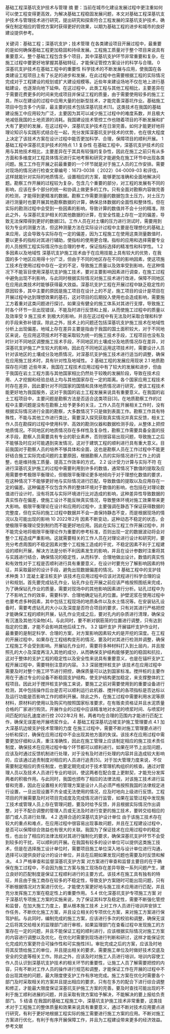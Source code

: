 基础工程深基坑支护技术与管理
摘 要：当前在城市化建设发展过程中更注重如何可以使工程变得更高效，为解决基础工程稳固发展问题，本文对基础工程深基坑支护技术与管理技术进行研究，提出研究和探索符合工程发展的深基坑支护技术，确保在制定相应的管控方案时获得更好的效果，以期为基础工程的进步和城市的良好建设提供参考。
 
关键词：基础工程；深基坑支护；技术管理
在各类建设项目开展过程中，最重要的是如何确保基础工程更加稳固和持续发展。工程施工质量对于整个项目来说具有重要意义。整个基础工程包含多个项目，其中深基坑支护环节非常重要和复杂，在施工过程中要更好地掌握其基础特征，才能保证管控方案设计的科学与合理。
0	深基坑支护技术在基础工程中的重要性
科学技术的不断发展与应用，使我国在各类建设工程项目上有了长足的进步和发展，在此过程中也需要根据工程的实际情况完成对于工程建设的规划或扩大建设规模等。近些年来建设场地不仅在地上进行基础建设，也逐渐向地下延伸。在这过程中，此类工程与其他工程相比，主要差异在于需要花费更多的时间来完成项目并保证工程的质量，由于需要使用较多的施工工具，所以在建设的过程中应用大量的创新型技术，才能完善深基坑作业。基础施工项目中包含多个内容，最主要的技术包括深基坑技术[1]。这类技术在我国的基础建设施工中应用较为广泛，主要因为其可以减少施工过程中的难度系数，并且极大地减低我国的土地资源的消耗。我国建设技术管控工作也随着项目的不断发展和扩大有了更好的发展，在这过程中，深基坑支护技术在日渐完善。如何才能更好地将理论知识与实践形式结合在一起，充分发挥深基坑支护技术的优势，也在很大程度上决定了该技术方案在设计过程中能否更加科学、合理，保障项目的顺利开展。
1	基础工程中深基坑支护技术的特点
1.1	复杂性
在基础工程中，深基坑支护技术的应用与其他技术相比，主要差异在于其具有较强的复杂性，因此在施工之前只有从多方面和多维度对工程具体情况进行实地考察和研究才能避免在施工环节中出现各类问题。施工工作在开展之前最重要的一个环节就是对于施工人员的工作安排。需要对现场的情况进行检查文章编号：1673-0038（ 2022）04-0009-03
和评估，这样就能针对实际的地质情况，设置相应的方案，能够更加准确和全面地解决问题。勘察工作开展的过程较为复杂，包含几个重要的部分，对工程的发展有不同的影响，应该在多个部分的统一和协调上做更多的工作。只有全面对勘察内容做完善的检测，才能得到更精准的数据。勘察工作需要测量的数据包含土压力，对土压力进行测量时也要开展其他勘察数据的计算，确保总体数据的全面性和整体性。但在实际的勘测过程中会受到一些因素的影响，导致计算的数值并不会十分的精准。除此之外，与深基坑支护相关的其他数据的计算，在安全性能上存在一定的偏差，导致无法保障得到更好的数据[2]。工作人员在对土壤的压力进行测试时，需要用到较为专业的测量方法，但这种测量方法在实际设计过程中主要是在理想化的基础上来应用，这会导致与实际存在一定的偏差，因为工程施工在使用这类测量数值时，要以更多的指标对其进行辅助，使指标的使用更合理。指标的应用和选择需要专业的人员按照工程实际情况作出合理的参考，保证指标选择的精准性和科学性。
1.2	多因素以及地域性
深基坑支护施工技术由于在应用技能上具有较大的优势，在我国的多个地区应用得十分广泛，但由于不同的地区存在不同的影响因素，使这项施工技术在使用过程中存在一定的不足，导致施工质量以及效率受到影响，在这种情况下不能盲目使用深基坑支护施工技术，要对主要影响因素进行调查，在施工过程中避免出现不利影响，与此同时根据实际情况对施工技术进行改进，保障不同地区在应用此类技术时能够获得最大效益。深基坑支护工程在开展过程中缺乏稳定性的原因较多，其中主要的原因是施工项目在设计上的不足，施工项目的设计是项目在开展过程中达到理想效果的基石，这对项目的后期投入使用也会造成影响，需要施工方着重对这类问题进行探讨。如果没有健全的施工体系对其进行支撑，导致施工时各个环节一旦出现错误，不能及时进行反馈和上报，从而使施工过程中的质量以及效率受
9
施工技术
到极大的影响，并且在这过程中有无法及时采取合理和科学的手段来弥补错误。除此之外，技术上的问题还包括深基坑支护施工技术在地域性分析上出现偏差。地域上存在差异主要是指由于我国的国土面积较大，对于不同地区来说，在应用这项技术时不能采取较为统一的施工技术手段，工程项目也没有及时针对不同地区调整施工技术手段，不同地区的土壤成分及地质情况存在差异，对深基坑支护施工产生较大的影响，因此在不同地区运用这项技术时，需要设计人员针对该地区的土壤成分及地质情况，对深基坑支护施工技术进行适当的调整，确保在应用施工技术时，具有针对性及地域性。
2	基础工程的发展应用现状
2.1	地质勘探存在问题
近些年来，我国在工程技术应用过程中有了较大的发展和进步，但由于我国在岩土工程方面与其他国家相比仍然处于较晚的发展阶段，导致在技术应用、人才挖掘和经验总结上均与其他国家存在一定的距离。各个国家应用工程技术时存在差异，因此要针对不同国家的国情和具体地质情况进行研究，使该工程技术能更好地为我国服务，这对于我国的岩土工程发展来说具有重要意义。在我国的岩土工程项目中，主要问题是勘察方法是否适合这类项目[3]。在地质勘察工作的过程中主要问题是没有在勘察上给予更多的关注，工作人员在开展相关工作时，没有根据实际情况进行全面的勘察，大多数情况下只是做到表面工作。勘察工作具有特殊性，不能与其他工作进行类比，需要深入探究获取真实情况并真实反馈，相关工作人员在勘探的过程中使用科学、高效的勘测仪器和数据检测手段，从整体上把控地质情况。不同地区的地质情况存在多样性及复杂性，勘察工作需要具备全面的技术手段，勘察人员需要具有专业的职业素养，否则很容易出现问题，导致施工之后不能够及时应对可能遇到突发情况，这对于建筑工程的顺利进行具有重大意义。目前我国对于勘察人员的培养不够具体和全面，这也是勘察人员在工作过程中不能更好结合施工实际完成问题的主要原因，根据勘察人员的实际情况进行工作上的调整，也是维持施工质量、提高工作效率的方式。
2.2	设计受力计算与实际不符
在进行深基坑支护施工的过程中需要利用到许多的数值，通常情况下数值的提取及应用需要参考极限平衡理论，但极限平衡理论更多地倾向于对于理想化数值的要求，在这种情况下不能够更好地与实际情况进行匹配，导致数值的提取以及应用存在一定的偏差。这种偏差不仅包含外界的整体环境对于数值的影响，也包括在对理论数值进行设计时，没有将其与实际环境进行比对造成的影响，这种差异性导致数据的真实性存在偏差，使施工设计不能反映真实情况，导致整体环境对施工效果带来更大影响。极限平衡理论在设计和应用的过程中，主要强调在静态下保证获得数据的完整度，但在实际的施工过程中数据并不会一直保持静态不变，而是根据现场的情况以及可能出现的影响
10
2022年2月
因素不断变动，这种动态不稳定的状态，会使极限平衡理论受到制约而不能更好地应用。因此在实际工程工作开展过程中，并不能完全地将极限平衡理论作为重要的参考标准，否则出现一定的数据波动将会对整个工程造成严重影响。这就需要相关的工作人员在对理论进行设计和研究时，要充分考虑周围的不稳定因素对整个工程施工造成的干扰，不稳定因素不利于工程建设的顺利开展，解决方法是分析不利因素发生的影响，并且在设计参数时注重将其与实践进行结合，确保情况的稳定性，从而科学、合理地做出设计。数值的真实性和有效性对于工程是否顺利进行具有重要意义，在设计时要充分了解影响因素的特征，并采取最好的设计手段，避免出现数据偏差的情况。
3	基础工程中的支护技术种类
3.1	混凝土灌注桩支护
该技术在应用过程中应该对流程进行科学合理的设计和规划。首先要完成钻孔作业，钻孔作业在开展之前应该严格按照图纸来完成，为了确保钻孔作业的质量，需要对现场中的其他影响因素进行分析。钻孔过程中为了不影响工作的效率，需要科学、合理地确定钻孔的位置。护壁泥浆在使用过程中也要考虑多种因素，其中包括工程现场的地质条件以及水土情况等。在安装钻孔设备时，需要考虑钻孔的大小以及深度是否符合项目的要求，只有对其进行严格把控才能确保工程的顺利开展，钻孔作业完成之后，要对孔内的杂质进行清理，确保没有沉渣及其他污染物[4]。与此同时，要不断对钢筋笼的位置进行调整，只有达到指定的位置，才能不会影响其他后续工作。
3.2	锚杆支护
开展锚杆支护作业时，最重要的是制定科学、合理的方案，对方案影响因素较大的是开挖的深度。在工程的开展过程中，如果存在工程结构变形的情况，要及时对其进行检测并调整，确保工程施工不会受到影响。开展钻孔作业时，需要将多种材料打入到土层内，并且按照孔的大小及深度再注入其他的成分，从而确保支护结构能够更加的稳固和抗拉，这对于整体的支护工程的稳定性以及安全性来说具有重要意义，也是在锚杆支护工程开展过程中，需要特别注意的内容。
3.3	深层搅拌桩支护
该技术在应用过程中需要及时对整个施工环节进行把控，确保质量可以达到国家标准。搅拌桩的主要作用在于通过专业的设备不断稳固支护结构，使支护结构更加稳定，来支撑整体的工程项目。因此对于搅拌桩支护施工来说，要施工之前对需要使用到的重要设备进行检测，其中包括操作后台是否可以顺利运行此机器、搅拌机的各项指标是否达标以及运行功能是否影响工作的顺利开展。除此之外，在施工过程中需要利用水泥等原材料，原材料的使用以及购买均按照国家标准要求，在有贩卖资格证并且水泥质量合格的厂家进行购货。开展作业的过程中应该精准地对水泥的喷浆时间、与喷浆时间匹配的钻孔速度进行控 2022年2月
制，两者均在合理的范围内才能进行匹配工作，确保无误差地开展喷浆作业。
4	基础工程深基坑边坡支护施工管理要点
4.1	加大深基坑边坡支护技术管理的力度
在施工过程中，需要不断对施工管理要点进行分析和探讨，确保在应用过程中不会出现其他方面的失误。该技术在应用过程中需要更加仔细和认真，重注准确性，因此在施工管理上应该制定相应的施工技术责任制度，确保技术在应用过程中每个环节都可以顺利进行。如果在环节上出现问题，应该及时通过反馈机制进行处理，对于没有及时进行处理的内容并且造成较大影响的，应该通过追责制度对相应的人员进行追责[5]。对于加大管理力度来说，不仅需要制定相应的责任制度，也要定期完成对于技术管理机构组织的核查。通过对管理人员以及技术人员进行专业的培训，使这两者在配合度上更默契，才能充分发挥两者的积极作用。与此同时，我国也颁布了相应的法律法规，对该施工技术进行监督和完善，因此在设置相关的管理方案是设计人员必须严格按照我国的法律规定进行设置，一旦出现设置不齐全或无法使用的情况，应及时地向上级进行反馈。工程项目的开展需要及时对项目完成度及完成情况进行监管，如果在监管过程中发现施工技术或管理人员上存在管理问题，要及时给予反馈，并且根据实际情况作出调整，对于不配合调整的管理人员或无法及时进行变更的施工技术，要转交给相应的部门或人员进行处理。
4.2	选择合适的深基坑支护设计单位
由于该施工技术存在较大的重点和难点，在应用过程中很容易出现事故问题，并且在工程建设过程中，是否可以保障综合效益也有很大的关联。我国为了保证技术在应用过程中的稳定性，也出台了相应的法律法规对其进行强制化的要求，确保深基坑支护环节不会受到较多的干扰，可以顺利的开展。在我国有较多的设计单位可以提供这类施工技术，但是在选择施工设计单位时，需要项目施工单位深入地与设计单位进行沟通，选择可以提供良好设计的设计单位，并且在后期如果发现问题也需要及时反馈和解决。
4.3	严格审查和监督深基坑支护方案
对方案进行审查和监督主要目的在于确保在施工过程中，不会因为施工方案与施工现场存在差异导致一系列问题产生，建立良好的匹配制度是保证工程顺利进行的主要方式。该技术在施工具有独有的特征，并且由于施工商存在较多的不稳定性，导致支护方案随时可能出现问题，只有不断根据情况对方案进行优化，才能使方案更好地与施工技术应用进行匹配，并且充分发挥施工方案在稳定性上的重要作用。
5.4 优化深基坑支护专项施工方案
对于深基坑专项施工方案的实施来说，为了保证其科学及稳定性，需要不断强化管控和监督，在加大施工力度上，要从根本施工技术
上对工作人员进行培训并安排工作任务，不断优化施工方案，并且设立相关的专项优化方案，来对施工方案进行保驾护航。与此同时，编制完成的施工方案，应该进行多次的校验和调整，确保无误之后将其交给相关的监理部门进行审核，如果监理部门在查看过程中发现施工的方案存在一定的问题，并且不能保证工程的顺利进行，应该根据实际情况对施工方案的内容进行调整以及优化，在优化时需要到现场进行判断和研讨，这样才能保证优化完成的方案更符合可操作性和可实施性[6]。审批完成之后的方案，应该及时地将其反馈给施工的单位，并且提出相关的要求，需要施工单位及时做好技术交底及安全的交底等相关工作。除此之外，应该及时对施工人员进行培训，培训内容使工作人员认识到深基坑支护技术的相关环节的重要性，让施工人员了解需要把控的内容，只有不断对工作人员的操作进行规范和调整，才能保证工作在开展的过程中不会出现其他的问题，最大限度使支护工作有序地完成。施工方案在优化时需要各个部门及时采取相关的方案并且提出相应的要求，只有在多方的配合下进行综合调整和修正，才能最大限度保证深基坑支护施工方案的完善。要及时查找可能出现的不利于施工顺利进展的问题，并且采取有效方案给予解决，不能解决的要上报给负责部门。
5	结语
在我国的基础工程施工中，深基坑支护施工技术非常重要，这类技术对于工程施工的整体质量和效果来说具有重要意义，通过不断对技术应用要点进行研究，有利于更好地根据工程实际的施工需要进行施工方案的应用。不断对施工方案进行优化，有利于有序开展保障工作，并且为工程建设带来更多的经济效益。
参考文献